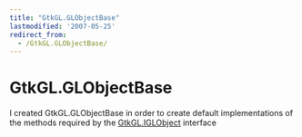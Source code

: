 ```yaml
---
title: "GtkGL.GLObjectBase"
lastmodified: '2007-05-25'
redirect_from:
  - /GtkGL.GLObjectBase/
---
```


GtkGL.GLObjectBase
==================

I created GtkGL.GLObjectBase in order to create default implementations of the methods required by the [GtkGL.IGLObject](/GtkGL.IGLObject "GtkGL.IGLObject") interface

